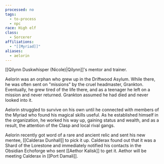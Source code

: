 ```yaml
---
processed: no
tags:
  - to-process
  - npc
race: High elf
class:
  - Sorcerer
affiliations:
  - "[[Myriad]]"
aliases:
  - aelorin
---
```

[[Qilynn Duskwhisper (Nicole)|Qilynn]]'s mentor and trainer.

Aelorin was an orphan who grew up in the Driftwood Asylum. While there, he was often sent on "missions" by the cruel headmaster, Grankton. Eventually, he grew tired of the life there, and as a teenager he left on a mission and never returned. Grankton assumed he had died and never looked into it.

Aelorin struggled to survive on his own until he connected with members of the Myriad who found his magical skills useful. As he established himself in the organization, he worked his way up, gaining status and wealth, and as a result, the attention of the Clasp and local rival gangs.

Aelorin recently got word of a rare and ancient relic and sent his new mentee, [[Calderax Dunhall]] to pick it up. Calderax found out that it was a Shard of the Lorestone and immediately notified his contacts in the Obsidian Echoforge who sent [[Aethor Kalisk]] to get it. Aethor will be meeting Calderax in [[Port Damali]].
